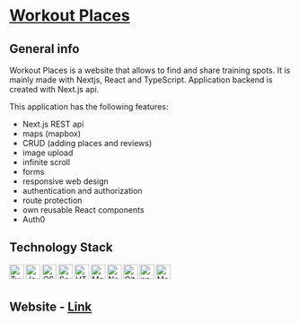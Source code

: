 # [Workout Places][link]

## General info

Workout Places is a website that allows to find and share training spots. It is mainly made with Nextjs, React and TypeScript. Application backend is created with Next.js api.

This application has the following features:

* Next.js REST api
* maps (mapbox)
* CRUD (adding places and reviews)
* image upload
* infinite scroll
* forms
* responsive web design
* authentication and authorization
* route protection
* own reusable React components
* Auth0

## Technology Stack

<img align="left" src="https://github.com/get-icon/geticon/raw/master/icons/typescript.svg" alt="TypeScript" width="26px" height="26px">
<img align="left" src="https://github.com/get-icon/geticon/raw/master/icons/javascript.svg" alt="JavaScript" width="26px" height="26px">
<img align="left" src="https://github.com/get-icon/geticon/raw/master/icons/css-3.svg" alt="CSS3" width="26px" height="26px">
<img align="left" src="https://github.com/get-icon/geticon/raw/master/icons/sass.svg" alt="Sass" width="26px" height="26px">
<img align="left" src="https://github.com/get-icon/geticon/raw/master/icons/html-5.svg" alt="HTML5" width="26px" height="26px">
<img align="left" src="https://github.com/get-icon/geticon/raw/master/icons/mongodb-icon.svg" alt="MongoDB" width="26px" height="26px">
<img align="left" src="https://github.com/get-icon/geticon/raw/master/icons/nodejs-icon.svg" alt="Node.js" width="26px" height="26px">
<img align="left" src="https://github.com/get-icon/geticon/raw/master/icons/git-icon.svg" alt="Git" width="26px" height="26px">
<img align="left" src="https://github.com/get-icon/geticon/raw/master/icons/npm.svg" alt="npm" width="26px" height="26px">
<img align="left" src="https://github.com/get-icon/geticon/raw/master/icons/mapbox.svg" alt="Mapbox" width="26px" height="26px">

<br />
<br />

## Website - [Link][link]

[link]: https://workout-places.vercel.app/
